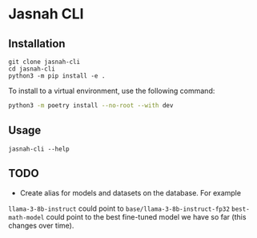 # Jasnah CLI

## Installation

```
git clone jasnah-cli
cd jasnah-cli
python3 -m pip install -e .
```

To install to a virtual environment, use the following command:

```bash
python3 -m poetry install --no-root --with dev
```

## Usage

```
jasnah-cli --help
```

## TODO

-   Create alias for models and datasets on the database. For example

`llama-3-8b-instruct` could point to `base/llama-3-8b-instruct-fp32`
`best-math-model` could point to the best fine-tuned model we have so far (this changes over time).
